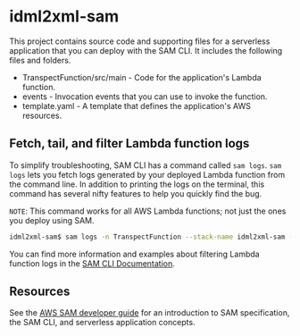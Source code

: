 # idml2xml-sam

This project contains source code and supporting files for a serverless application that you can deploy with the SAM CLI. It includes the following files and folders.

- TranspectFunction/src/main - Code for the application's Lambda function.
- events - Invocation events that you can use to invoke the function.
- template.yaml - A template that defines the application's AWS resources.

## Fetch, tail, and filter Lambda function logs

To simplify troubleshooting, SAM CLI has a command called `sam logs`. `sam logs` lets you fetch logs generated by your deployed Lambda function from the command line. In addition to printing the logs on the terminal, this command has several nifty features to help you quickly find the bug.

`NOTE`: This command works for all AWS Lambda functions; not just the ones you deploy using SAM.

```bash
idml2xml-sam$ sam logs -n TranspectFunction --stack-name idml2xml-sam --tail
```

You can find more information and examples about filtering Lambda function logs in the [SAM CLI Documentation](https://docs.aws.amazon.com/serverless-application-model/latest/developerguide/serverless-sam-cli-logging.html).

## Resources

See the [AWS SAM developer guide](https://docs.aws.amazon.com/serverless-application-model/latest/developerguide/what-is-sam.html) for an introduction to SAM specification, the SAM CLI, and serverless application concepts.
